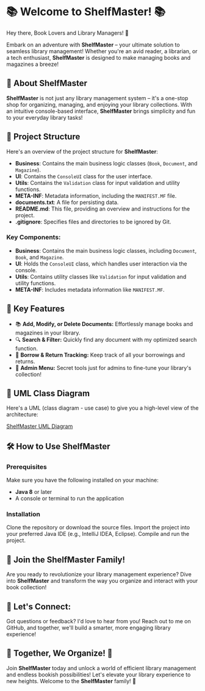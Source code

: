 # 📚 Welcome to ShelfMaster! 📚

Hey there, Book Lovers and Library Managers! 👋

Embark on an adventure with **ShelfMaster** – your ultimate solution to seamless library management! Whether you're an avid reader, a librarian, or a tech enthusiast, **ShelfMaster** is designed to make managing books and magazines a breeze!

## 🚀 About ShelfMaster

**ShelfMaster** is not just any library management system – it's a one-stop shop for organizing, managing, and enjoying your library collections. With an intuitive console-based interface, **ShelfMaster** brings simplicity and fun to your everyday library tasks!

## 📁 Project Structure

Here's an overview of the project structure for **ShelfMaster**:

- **Business**: Contains the main business logic classes (`Book`, `Document`, and `Magazine`).
- **UI**: Contains the `ConsoleUI` class for the user interface.
- **Utils**: Contains the `Validation` class for input validation and utility functions.
- **META-INF**: Metadata information, including the `MANIFEST.MF` file.
- **documents.txt**: A file for persisting data.
- **README.md**: This file, providing an overview and instructions for the project.
- **.gitignore**: Specifies files and directories to be ignored by Git.


### Key Components:

- **Business**: Contains the main business logic classes, including `Document`, `Book`, and `Magazine`.
- **UI**: Holds the `ConsoleUI` class, which handles user interaction via the console.
- **Utils**: Contains utility classes like `Validation` for input validation and utility functions.
- **META-INF**: Includes metadata information like `MANIFEST.MF`.

## 🧩 Key Features

- 📚 **Add, Modify, or Delete Documents:** Effortlessly manage books and magazines in your library.
- 🔍 **Search & Filter:** Quickly find any document with my optimized search function.
- 📝 **Borrow & Return Tracking:** Keep track of all your borrowings and returns.
- 🔐 **Admin Menu:** Secret tools just for admins to fine-tune your library's collection!

## 🎨 UML Class Diagram

Here's a UML (class diagram - use case) to give you a high-level view of the architecture:

[ShelfMaster UML Diagram](https://drive.google.com/file/d/1zi1jZkxNjbALcnKFxKTgXrk6YTOA6J2l/view?usp=sharing)

## 🛠️ How to Use ShelfMaster

### Prerequisites

Make sure you have the following installed on your machine:

- **Java 8** or later
- A console or terminal to run the application

### Installation

Clone the repository or download the source files. Import the project into your preferred Java IDE (e.g., IntelliJ IDEA, Eclipse). Compile and run the project.

## 🎉 Join the ShelfMaster Family!

Are you ready to revolutionize your library management experience? Dive into **ShelfMaster** and transform the way you organize and interact with your book collection!

## 💬 Let's Connect:

Got questions or feedback? I'd love to hear from you! Reach out to me on GitHub, and together, we'll build a smarter, more engaging library experience!

## 🌟 Together, We Organize! 🌟

Join **ShelfMaster** today and unlock a world of efficient library management and endless bookish possibilities! Let's elevate your library experience to new heights. Welcome to the **ShelfMaster** family! 🌟
